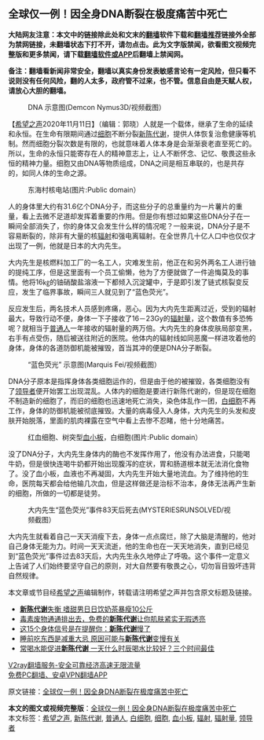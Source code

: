  <h2>全球仅一例！因全身DNA断裂在极度痛苦中死亡</h2> <p class="notice"><b>大陆网友注意：本文中的链接除此处和文末的<a href="https://github.com/bannedbook/fanqiang" >翻墙</a>软件下载和<a href="https://github.com/killgcd/justmysocks/blob/master/README.md">翻墙推荐</a>链接外全部为禁网链接，未翻墙状态下打不开，请勿点击。此为文字版禁闻，欲看图文视频完整版和更多禁闻，请下载<a href="https://github.com/bannedbook/fanqiang">翻墙软件或APP</a>后翻墙上禁闻网。</p><p>备注：翻墙看新闻非常安全，翻墙以真实身份发表敏感言论有一定风险，但只看不说则没有任何风险，翻的人太多，政府管不过来，也不管。信息自由是天赋人权，请放心大胆的翻墙。</b></p>  <div class="entry"> <figure><figcaption>DNA 示意图(Demcon Nymus3D/视频截图）</figcaption></figure> <p>【<span class='wp_keywordlink_affiliate'><a href="https://www.soundofhope.org" title="希望之声" target="_blank">希望之声</a></span>2020年11月11日】（编辑：郭晓）人就是一个载体，继承了生命的延续和永恒。在生命有限期间通过<a href="https://www.bannedbook.org/bnews/tag/%E7%BB%86%E8%83%9E/" class="st_tag internal_tag" rel="tag" title="标签 细胞 下的日志">细胞</a>不断分裂<a href="https://www.bannedbook.org/bnews/tag/%E6%96%B0%E9%99%88%E4%BB%A3%E8%B0%A2/" class="st_tag internal_tag" rel="tag" title="标签 新陈代谢 下的日志">新陈代谢</a>，提供人体恢复治愈健康等机制。然而细胞分裂次数是有限的，也就意味着人体本身是会渐渐衰老直至死亡的。所以，生命的永恒只能寄存在人的精神意志上，让人不断怀念、记忆、敬畏这些永恒的精神力量。细胞又由DNA等物质组成，DNA之间是相互串联的，也是共存的，如同人体的生命之源。</p> <figure><figcaption>东海村核电站(图片:Public domain）</figcaption></figure> <p>人的身体里大约有31.6亿个DNA分子，而这些分子的总重量约为一片薯片的重量，看上去微不足道却发挥着重要的作用。但是你有想过如果这些DNA分子在一瞬间全部消失了，你的身体又会发生什么样的情况呢？一般来说，DNA分子是不容易断裂的，除非有大量的核<a href="https://www.bannedbook.org/bnews/tag/%e8%be%90%e5%b0%84/" class="st_tag internal_tag" rel="tag" title="标签 辐射 下的日志">辐射</a>和强电离辐射。在全世界几十亿人口中也仅仅才出现了一例，他就是日本的大内先生。</p>  <p>大内先生是核燃料加工厂的一名工人，灾难发生前，他正在和另外两名工人进行铀的提纯工序，但是这里面有一个员工偷懒，他为了方便就做了一件追悔莫及的事情。他将16㎏的铀硝酸盐溶液一下都倾入沉淀罐中，于是即引发了链式核裂变反应，发生了临界事故，瞬间三人就见到了“蓝色荧光”。</p> <p>反应发生后，两名技术人员感到疼痛，恶心。因为大内先生距离过近，受到的辐射最大，导致行动不便，身体一下子接收了16－23Gy的<a href="https://www.bannedbook.org/bnews/tag/%E8%BE%90%E5%B0%84%E9%87%8F/" class="st_tag internal_tag" rel="tag" title="标签 辐射量 下的日志">辐射量</a>，这个数值有多恐怖呢？就相当于<a href="https://www.bannedbook.org/bnews/tag/%E6%99%AE%E9%80%9A%E4%BA%BA/" class="st_tag internal_tag" rel="tag" title="标签 普通人 下的日志">普通人</a>一年接收的辐射量的两万倍。大内先生的身体皮肤局部变黑，右手有点受伤，随后被送往附近的医院。他体内的辐射线如同恶魔一样进攻着他的身体，身体的各道防御机能被摧毁，首当其冲的便是DNA分子断裂。</p>  <figure><figcaption>“蓝色荧光” 示意图(Marquis Fei/视频截图）</figcaption></figure> <p>DNA分子原本是指挥身体各类细胞运作的，但是由于他的被摧毁，各类细胞没有了<a href="https://www.bannedbook.org/bnews/tag/%E9%A2%86%E5%AF%BC%E8%80%85/" class="st_tag internal_tag" rel="tag" title="标签 领导者 下的日志">领导者</a>便开始罢工出现混乱。人体内的细胞是要进行新陈代谢的，但是现在细胞不制造新的细胞了，而旧的细胞也迅速地死亡消失，染色体乱作一团，<a href="https://www.bannedbook.org/bnews/tag/%E7%99%BD%E7%BB%86%E8%83%9E/" class="st_tag internal_tag" rel="tag" title="标签 白细胞 下的日志">白细胞</a>不再工作，身体的防御机能被彻底摧毁。大量的病毒侵入人身体，大内先生的头发和皮肤开始脱落，里面的肌肉裸露在空气中看上去惨不忍睹，他十分地痛苦。</p> <figure><figcaption>红血细胞、树突型<a href="https://www.bannedbook.org/bnews/tag/%E8%A1%80%E5%B0%8F%E6%9D%BF/" class="st_tag internal_tag" rel="tag" title="标签 血小板 下的日志">血小板</a>，白细胞(图片:Public domain）</figcaption></figure> <p>没了DNA分子，大内先生身体内的酶也不发挥作用了，他没有办法进食，只能喝牛奶，但是很快连喝牛奶都开始出现腹泻的症状，胃和肠道根本就无法消化食物了。没了血小板，血液也不再凝固，大内先生开始大量地流血。为了维持他的生命，医院每天都会给他输几次血，但是这样做还是治标不治本，身体无法再产生新的细胞，所做的一切都是徒劳。</p>  <figure><figcaption>大内先生“蓝色荧光”事件83天后死去(MYSTERIESRUNSOLVED/视频截图）</figcaption></figure> <p>大内先生就看着自己一天天消瘦下去，身体一点点腐烂，除了大脑是清醒的，他对自己身体无能为力。时间一天天流逝，他的生命也在一天天地消失，直到已经见到“蓝色荧光”事件过去83天后，大内先生永久地停止了呼吸。这个事件一定意义上告诫了人们始终要坚守自己的原则，对大自然要有敬畏之心，切勿盲目毁坏违背自然规律。</p> <p>本文章或节目经<a href="https://www.bannedbook.org/bnews/tag/%e5%b8%8c%e6%9c%9b%e4%b9%8b%e5%a3%b0/" class="st_tag internal_tag" rel="tag" title="标签 希望之声 下的日志">希望之声</a>编辑制作，转载请注明希望之声并包含原文标题及链接。</p>  <ul class='op-related-articles' title='相关阅读'> <li><a href='https://www.bannedbook.org/bnews/health/20201108/1427745.html' target='_blank'><b>新陈代谢</b>失衡 嗜甜男日日饮奶茶暴瘦10公斤</a></li> <li><a href='https://www.bannedbook.org/bnews/comments/20201101/1423891.html' target='_blank'>毒素废物通通排出去，免费的<b>新陈代谢</b>让你肌肤紧实无瑕透亮</a></li> <li><a href='https://www.bannedbook.org/bnews/comments/20201024/1419492.html' target='_blank'>这15个身体信号是在提醒你：<b>新陈代谢</b>慢了</a></li> <li><a href='https://www.bannedbook.org/bnews/health/20200625/1350215.html' target='_blank'>睡前吃东西是减重大忌 原因可能与<b>新陈代谢</b>变慢有关</a></li> <li><a href='https://www.bannedbook.org/bnews/health/20200519/1330800.html' target='_blank'>常喝水能促进<b>新陈代谢</b> 一天什么时辰喝水比较好？三个时间最佳</a></li> </ul> <p class="texttj"> <a href="https://www.bannedbook.org/forum23/topic22702.html" target="_blank">V2ray翻墙服务-安全可靠经济高速无限流量</a><br/> <a href="https://github.com/bannedbook/fanqiang/wiki/%E7%A6%81%E9%97%BB%E7%BD%91%E5%AE%89%E5%8D%93%E7%BF%BB%E5%A2%99%E6%96%B0%E9%97%BBAPP" target="_blank">免费PC翻墙、安卓VPN翻墙APP</a></p><p>原文链接：<a class="src_link"  href="https://www.soundofhope.org/post/440362" target="_blank">全球仅一例！因全身DNA断裂在极度痛苦中死亡</a></p><a name='sharetosocial'></a>       <div><b>本文的图文或视频完整版</b>：<a href='https://www.bannedbook.org/bnews/comments/20201112/1429575.html'>全球仅一例！因全身DNA断裂在极度痛苦中死亡</a></div>  </div><!--END ENTRY--> <div class="postfooter"> <div>本文标签：<a href="https://www.bannedbook.org/bnews/tag/%e5%b8%8c%e6%9c%9b%e4%b9%8b%e5%a3%b0/" rel="tag">希望之声</a>, <a href="https://www.bannedbook.org/bnews/tag/%E6%96%B0%E9%99%88%E4%BB%A3%E8%B0%A2/" rel="tag">新陈代谢</a>, <a href="https://www.bannedbook.org/bnews/tag/%E6%99%AE%E9%80%9A%E4%BA%BA/" rel="tag">普通人</a>, <a href="https://www.bannedbook.org/bnews/tag/%E7%99%BD%E7%BB%86%E8%83%9E/" rel="tag">白细胞</a>, <a href="https://www.bannedbook.org/bnews/tag/%E7%BB%86%E8%83%9E/" rel="tag">细胞</a>, <a href="https://www.bannedbook.org/bnews/tag/%E8%A1%80%E5%B0%8F%E6%9D%BF/" rel="tag">血小板</a>, <a href="https://www.bannedbook.org/bnews/tag/%e8%be%90%e5%b0%84/" rel="tag">辐射</a>, <a href="https://www.bannedbook.org/bnews/tag/%E8%BE%90%E5%B0%84%E9%87%8F/" rel="tag">辐射量</a>, <a href="https://www.bannedbook.org/bnews/tag/%E9%A2%86%E5%AF%BC%E8%80%85/" rel="tag">领导者</a></div>  </div><!--END POSTFOOTER--> 